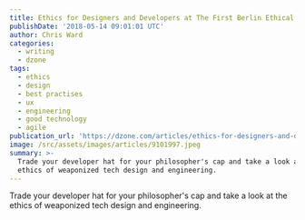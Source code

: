 ```yaml
---
title: Ethics for Designers and Developers at The First Berlin Ethical Tech Meetup
publishDate: '2018-05-14 09:01:01 UTC'
author: Chris Ward
categories:
  - writing
  - dzone
tags:
  - ethics
  - design
  - best practises
  - ux
  - engineering
  - good technology
  - agile
publication_url: 'https://dzone.com/articles/ethics-for-designers-and-developers-at-the-first-b'
image: /src/assets/images/articles/9101997.jpeg
summary: >-
  Trade your developer hat for your philosopher's cap and take a look at the
  ethics of weaponized tech design and engineering.
---
```

Trade your developer hat for your philosopher's cap and take a look at the ethics of weaponized tech design and engineering.

